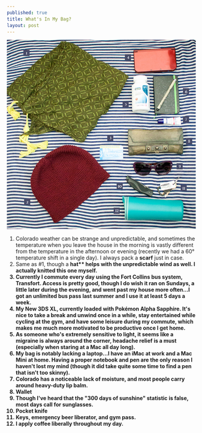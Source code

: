 ```yaml
---
published: true
title: What's In My Bag?
layout: post
---
```

<img src="images/bag.jpg" alt="What's in my bag?">

1. Colorado weather can be strange and unpredictable, and sometimes the temperature when you leave the house in the morning is vastly different from the temperature in the afternoon or evening (recently we had a 60&deg; temperature shift in a single day). I always pack a <strong>scarf</strong> just in case.
2. Same as #1, though a <strong>hat** helps with the unpredictable wind as well. I actually knitted this one myself.
3. Currently I commute every day using the Fort Collins bus system, Transfort. Access is pretty good, though I do wish it ran on Sundays, a little later during the evening, and went past my house more often...I got an unlimited <strong>bus pass</strong> last summer and I use it at least 5 days a week.
4. My <strong>New 3DS XL</strong>, currently loaded with Pokémon Alpha Sapphire. It's nice to take a break and unwind once in a while, stay entertained while cycling at the gym, and have some leisure during my commute, which makes me much more motivated to be productive once I get home.
5. As someone who's extremely sensitive to light, it seems like a migraine is always around the corner, <strong>headache relief</strong> is a must (especially when staring at a Mac all day long).
6. My bag is notably lacking a laptop...I have an iMac at work and a Mac Mini at home. Having a proper <strong>notebook and pen</strong> are the only reason I haven't lost my mind (though it did take quite some time to find a pen that isn't too skinny).
7. Colorado has a noticeable lack of moisture, and most people carry around <strong>heavy-duty lip balm</strong>.
8. <strong>Wallet</strong>
9. Though I've heard that the "300 days of sunshine" statistic is false, most days call for <strong>sunglasses</strong>.
10. <strong>Pocket knife</strong>
11. <strong>Keys, emergency beer liberator, and gym pass.</strong>
12. I apply <strong>coffee</strong> liberally throughout my day.